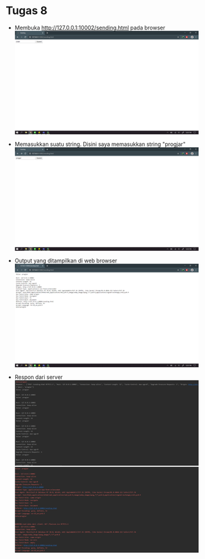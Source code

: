 # Tugas 8

- Membuka http://127.0.0.1:10002/sending.html pada browser
![](Dokumentasi/1.png)

- Memasukkan suatu string. Disini saya memasukkan string "progjar"
![](Dokumentasi/2.png)

- Output yang ditampilkan di web browser
![](Dokumentasi/3.png)

- Respon dari server
![](Dokumentasi/4.png)
![](Dokumentasi/5.png)
